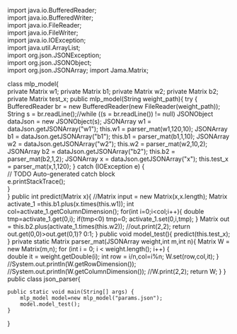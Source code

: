 import java.io.BufferedReader;  
import java.io.BufferedWriter;  
import java.io.FileReader;  
import java.io.FileWriter;  
import java.io.IOException;  
import java.util.ArrayList;  
import org.json.JSONException;  
import org.json.JSONObject;  
import org.json.JSONArray; 
import Jama.Matrix; 

class mlp_model{  
	private Matrix w1;
	private Matrix b1;
	private Matrix w2;
	private Matrix b2;
	private Matrix test_x;
	public mlp_model(String weight_path){
		try {
			BufferedReader br = new BufferedReader(new FileReader(weight_path));
			String s = br.readLine();//while ((s = br.readLine()) != null) 
			JSONObject dataJson = new JSONObject(s);
			JSONArray w1 = dataJson.getJSONArray("w1");
			this.w1 = parser_mat(w1,120,10);
			JSONArray b1 = dataJson.getJSONArray("b1");
			this.b1 = parser_mat(b1,1,10);
			JSONArray w2 = dataJson.getJSONArray("w2");
			this.w2 = parser_mat(w2,10,2);
			JSONArray b2 = dataJson.getJSONArray("b2");
			this.b2 = parser_mat(b2,1,2);
			JSONArray x = dataJson.getJSONArray("x");
			this.test_x = parser_mat(x,1,120);
		} catch (IOException e) {  
            // TODO Auto-generated catch block  
            e.printStackTrace();  
        }  
	}
	public int predict(Matrix x){
		//Matrix input = new Matrix(x,x.length);
		Matrix activate_1 =this.b1.plus(x.times(this.w1));
		int col=activate_1.getColumnDimension();
		for(int i=0;i<col;i++){
			double tmp=activate_1.get(0,i);
			if(tmp<0)
				tmp=0;
			activate_1.set(0,i,tmp);
		}
		Matrix out = this.b2.plus(activate_1.times(this.w2));
		//out.print(2,2);
		return out.get(0,0)>out.get(0,1)? 0:1;
	}
	public void model_test(){
		predict(this.test_x);
	}
	private static Matrix parser_mat(JSONArray weight,int m,int n){
		Matrix W = new Matrix(m,n);
		for (int i = 0; i < weight.length(); i++) {  
				double it = weight.getDouble(i);
				int row = i/n,col=i%n;
				W.set(row,col,it);
		}  
		//System.out.println(W.getRowDimension());
		//System.out.println(W.getColumnDimension());
		//W.print(2,2);
		return W;
	}
}
public class json_parser{
	
	public static void main(String[] args) {
		mlp_model model=new mlp_model("params.json");
		model.model_test();
	}
}
